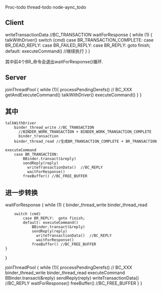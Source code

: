 Proc-todo
thread-todo
node-aync_todo

## Client

writeTransactionData //BC_TRANSACTION
waitForResponse
{
    while (1) {
        talkWithDriver()
        switch (cmd)
            case BR_TRANSACTION_COMPLETE:
            case BR_DEAD_REPLY: 
            case BR_FAILED_REPLY: 
            case BR_REPLY:  goto finish;
            default: executeCommand() //继续执行
    }
}

其中前4个BR_命令会退出waitForResponse()循环.

## Server

joinThreadPool
{
    while (1){
        processPendingDerefs() // BC_XXX
        getAndExecuteCommand()
            talkWithDriver()
            executeCommand()
    }
}

## 其中

    talkWithDriver
        binder_thread_write //BC_TRANSACTION
          //BINDER_WORK_TRANSACTION + BINDER_WORK_TRANSACTION_COMPLETE
          binder_transaction 
        binder_thread_read //生成BR_TRANSACTION_COMPLETE + BR_TRANSACTION
        
    executeCommand
        case BR_TRANSACTION:
            BBinder.transact(&reply)
            sendReply(reply)
              writeTransactionData()  //BC_REPLY
              waitForResponse()
            freeBuffer() //BC_FREE_BUFFER
    
## 进一步转换

waitForResponse
{
    while (1) {
        binder_thread_write
        binder_thread_read
        
        switch (cmd)
            case BR_REPLY:  goto finish;            
            default: executeCommand() 
                BBinder.transact(&reply)
                sendReply(reply)
                  writeTransactionData()  //BC_REPLY
                  waitForResponse()
                freeBuffer() //BC_FREE_BUFFER
    }
}  

joinThreadPool
{
    while (1){
        processPendingDerefs() // BC_XXX
        binder_thread_write
        binder_thread_read
        executeCommand
            BBinder.transact(&reply)
            sendReply(reply)
              writeTransactionData()  //BC_REPLY
              waitForResponse()
            freeBuffer() //BC_FREE_BUFFER
    }
}
